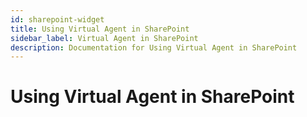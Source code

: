 ```yaml
---
id: sharepoint-widget
title: Using Virtual Agent in SharePoint
sidebar_label: Virtual Agent in SharePoint
description: Documentation for Using Virtual Agent in SharePoint
---
```


# Using Virtual Agent in SharePoint
